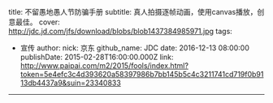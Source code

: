 title: 不留愚地愚人节防骗手册
subtitle: 真人拍摄逐帧动画，使用canvas播放，创意最佳。
cover: http://jdc.jd.com/jfs/download/blobs/blob1437384985971.jpg
tags:
  - 宣传
author:
  nick: 京东
  github_name: JDC
date: 2016-12-13 08:00:00
publishDate: 2015-02-28T16:00:00.000Z
link: http://www.paipai.com/m2/2015/fools/index.html?token=5e4efc3c4d393620a58397986b7bb145b5c4c3211741cd719f0b9113db4437a9&suin=23340833

---